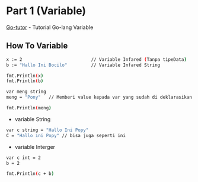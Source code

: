 # Part 1 (Variable)

[Go-tutor] - Tutorial Go-lang Variable


## How To Variable

```sh
x := 2                          // Variable Infared (Tanpa tipeData)
b := "Hallo Ini Bocilo"         // Variable Infared String

fmt.Println(x)
fmt.Println(b)
```

```sh
var meng string
meng = "Pony"   // Memberi value kepada var yang sudah di deklarasikan

fmt.Println(meng)
```
- variable String
```sh
var c string = "Hallo Ini Popy" 
C = "Hallo ini Popy" // bisa juga seperti ini 
```

- variable Interger
```sh
var c int = 2 
b = 2 

fmt.Println(c + b)
```

[Go-tutor]: <https://www.w3schools.com/go/go_variables.php>

